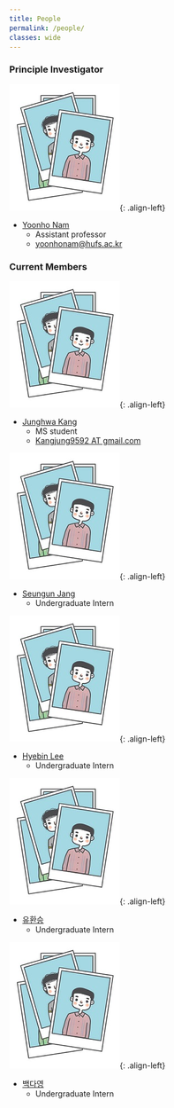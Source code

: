 ```yaml
---
title: People
permalink: /people/
classes: wide
---
```


### Principle Investigator

![image-left](/assets/images/people/person1.JPG){: .align-left}

- [Yoonho Nam](https://yoonhonam.github.io/)
    - Assistant professor
    - [yoonhonam@hufs.ac.kr](mailto:yoonhonam@hufs.ac.kr)



### Current Members

![image-left](/assets/images/people/person1.JPG){: .align-left}

- [Junghwa Kang]()
    - MS student
    - [Kangjung9592 AT gmail.com]()



![image-left](/assets/images/people/person1.JPG){: .align-left}

- [Seungun Jang]()
    - Undergraduate Intern
  
  
  
![image-left](/assets/images/people/person1.JPG){: .align-left}

- [Hyebin Lee]()
    - Undergraduate Intern



![image-left](/assets/images/people/person1.JPG){: .align-left}

- [유환승]()
    - Undergraduate Intern



![image-left](/assets/images/people/person1.JPG){: .align-left}

- [백다영]()
    - Undergraduate Intern
